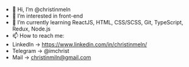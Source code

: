 - 👋 Hi, I’m @christinmeln
- 👀 I’m interested in front-end
- 🌱 I’m currently learning ReactJS, HTML, CSS/SCSS, Git, TypeScript, Redux, Node.js
- 📫 How to reach me: 
- LinkedIn -> https://www.linkedin.com/in/christinmeln/
- Telegram -> @imchrist
- Mail -> christinmiln@gmail.com
